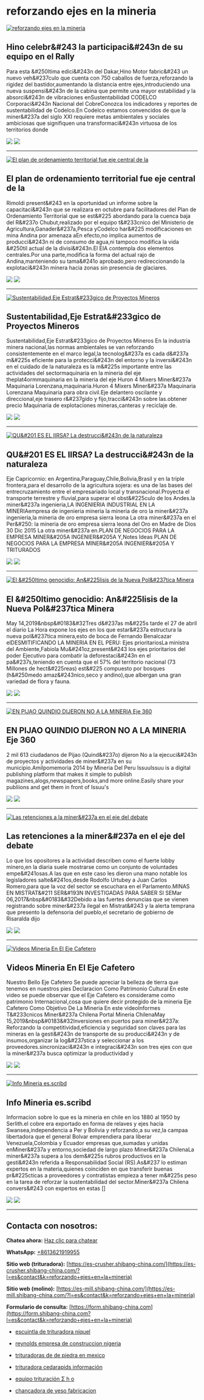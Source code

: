 # reforzando ejes en la mineria

<a href="https://swt.shibang-china.com/?l=es&img&k=reforzando+ejes+en+la+mineria" target="_blank">![reforzando ejes en la mineria](http://static.shibang-china.com/all-800x300/1254.jpg)</a>

## Hino celebr&#243 la participaci&#243n de su equipo en el Rally
Para esta &#250ltima edici&#243n del Dakar,Hino Motor fabric&#243 un nuevo veh&#237culo que cuenta con 750 caballos de fuerza,reforzando la rigidez del bastidor,aumentando la distancia entre ejes,introduciendo una nueva suspensi&#243n de la cabina que permite una mayor estabilidad y la absorci&#243n de vibraciones enSustentabilidad CODELCO Corporaci&#243n Nacional del CobreConozca los indicadores y reportes de sustentabilidad de Codelco.En Codelco estamos convencidos de que la miner&#237a del siglo XXI requiere metas ambientales y sociales ambiciosas que signifiquen una transformaci&#243n virtuosa de los territorios donde


<a href="https://whatsapp.shibangsoft.com/WhatsApp.php" target="_blank" title="WhatsApp">![](http://static.shibang-china.com/icon/whatsapp.png)</a> <a href="https://swt.shibang-china.com/?l=es&icon&k=reforzando+ejes+en+la+mineria" target="_blank">![](http://static.shibang-china.com/icon/chat-es.png)</a>

---

<a href="https://swt.shibang-china.com/?l=es&img&k=reforzando+ejes+en+la+mineria" target="_blank">![El plan de ordenamiento territorial fue eje central de la](http://static.shibang-china.com/all-800x300/1121.jpg)</a>

## El plan de ordenamiento territorial fue eje central de la
Rimoldi present&#243 en la oportunidad un informe sobre la capacitaci&#243n que se realizara en octubre para facilitadores del Plan de Ordenamiento Territorial que se est&#225 abordando para la cuenca baja del R&#237o Chubut,realizado por el equipo t&#233cnico del Ministerio de Agricultura,Ganader&#237a,Pesca yCodelco har&#225 modificaciones en mina Andina por amenaza aEn efecto,no implica aumentos de producci&#243n ni de consumo de agua,ni tampoco modifica la vida &#250til actual de la divisi&#243n.El EIA contempla dos elementos centrales.Por una parte,modifica la forma del actual rajo de Andina,manteniendo su tama&#241o aprobado,pero redireccionando la explotaci&#243n minera hacia zonas sin presencia de glaciares.


<a href="https://whatsapp.shibangsoft.com/WhatsApp.php" target="_blank" title="WhatsApp">![](http://static.shibang-china.com/icon/whatsapp.png)</a> <a href="https://swt.shibang-china.com/?l=es&icon&k=reforzando+ejes+en+la+mineria" target="_blank">![](http://static.shibang-china.com/icon/chat-es.png)</a>

---

<a href="https://swt.shibang-china.com/?l=es&img&k=reforzando+ejes+en+la+mineria" target="_blank">![Sustentabilidad,Eje Estrat&#233gico de Proyectos Mineros](http://static.shibang-china.com/all-800x300/1412.jpg)</a>

## Sustentabilidad,Eje Estrat&#233gico de Proyectos Mineros
Sustentabilidad,Eje Estrat&#233gico de Proyectos Mineros En la industria minera nacional,las normas ambientales se van reforzando consistentemente en el marco legal,la tecnolog&#237a es cada d&#237a m&#225s eficiente para la protecci&#243n del entorno y la inversi&#243n en el cuidado de la naturaleza es la m&#225s importante entre las actividades del sectormaquinaria en la mineria del eje theplat4ormmaquinaria en la mineria del eje Huron 4 Mixers Miner&#237a Maquinaria Lorenzana,maquinaria.Huron 4 Mixers Miner&#237a Maquinaria Lorenzana Maquinaria para obra civil.Eje delantero oscilante y direccional,eje trasero r&#237gido y fijo,tracci&#243n sobre las.obtener precio Maquinaria de explotaciones mineras,canteras y reciclaje de.


<a href="https://whatsapp.shibangsoft.com/WhatsApp.php" target="_blank" title="WhatsApp">![](http://static.shibang-china.com/icon/whatsapp.png)</a> <a href="https://swt.shibang-china.com/?l=es&icon&k=reforzando+ejes+en+la+mineria" target="_blank">![](http://static.shibang-china.com/icon/chat-es.png)</a>

---

<a href="https://swt.shibang-china.com/?l=es&img&k=reforzando+ejes+en+la+mineria" target="_blank">![QU&#201 ES EL IIRSA? La destrucci&#243n de la naturaleza](http://static.shibang-china.com/all-800x300/111.jpg)</a>

## QU&#201 ES EL IIRSA? La destrucci&#243n de la naturaleza
Eje Capricornio: en Argentina,Paraguay,Chile,Bolivia,Brasil y en la triple frontera,para el desarrollo de la agricultura sojera: es una de las bases del entrecruzamiento entre el empresariado local y transnacional.Proyecta el transporte terrestre y fluvial,para superar el obst&#225culo de los Andes.la miner&#237a ingenieria,LA INGENIERIA INDUSTRIAL EN LA MINERIAempresa de ingenieria mineria la mineria de oro la miner&#237a ingenieria,la mineria de oro empresa sierra leona La otra miner&#237a en el Per&#250: la mineria de oro empresa sierra leona del Oro en Madre de Dios 30 Dic 2015 La otra miner&#237a en.PLAN DE NEGOCIOS PARA LA EMPRESA MINER&#205A INGENIER&#205A Y,Notes Ideas PLAN DE NEGOCIOS PARA LA EMPRESA MINER&#205A INGENIER&#205A Y TRITURADOS


<a href="https://whatsapp.shibangsoft.com/WhatsApp.php" target="_blank" title="WhatsApp">![](http://static.shibang-china.com/icon/whatsapp.png)</a> <a href="https://swt.shibang-china.com/?l=es&icon&k=reforzando+ejes+en+la+mineria" target="_blank">![](http://static.shibang-china.com/icon/chat-es.png)</a>

---

<a href="https://swt.shibang-china.com/?l=es&img&k=reforzando+ejes+en+la+mineria" target="_blank">![El &#250ltimo genocidio: An&#225lisis de la Nueva Pol&#237tica Minera](http://static.shibang-china.com/all-800x300/967.jpg)</a>

## El &#250ltimo genocidio: An&#225lisis de la Nueva Pol&#237tica Minera
May 14,2019&nbsp&#0183&#32Tres d&#237as m&#225s tarde el 27 de abril el diario La Hora expone los ejes en los que estar&#237a estructura la nueva pol&#237tica minera,esto de boca de Fernando Benalcazar elDESMITIFICANDO LA MINERIA EN EL PERU: Ejes prioritariosLa ministra del Ambiente,Fabiola Mu&#241oz,present&#243 los ejes prioritarios del poder Ejecutivo para combatir la deforestaci&#243n en el pa&#237s,teniendo en cuenta que el 57% del territorio nacional (73 Millones de hect&#225reas) est&#225 compuesto por bosques (h&#250medo amaz&#243nico,seco y andino),que albergan una gran variedad de flora y fauna.


<a href="https://whatsapp.shibangsoft.com/WhatsApp.php" target="_blank" title="WhatsApp">![](http://static.shibang-china.com/icon/whatsapp.png)</a> <a href="https://swt.shibang-china.com/?l=es&icon&k=reforzando+ejes+en+la+mineria" target="_blank">![](http://static.shibang-china.com/icon/chat-es.png)</a>

---

<a href="https://swt.shibang-china.com/?l=es&img&k=reforzando+ejes+en+la+mineria" target="_blank">![EN PIJAO QUINDIO DIJERON NO A LA MINERIA Eje 360](http://static.shibang-china.com/all-800x300/729.jpg)</a>

## EN PIJAO QUINDIO DIJERON NO A LA MINERIA Eje 360
2 mil 613 ciudadanos de Pijao (Quind&#237o) dijeron No a la ejecuci&#243n de proyectos y actividades de miner&#237a en su municipio.Amilpomemoria 2014 by Mineria Del Peru IssuuIssuu is a digital publishing platform that makes it simple to publish magazines,alogs,newspapers,books,and more online.Easily share your publiions and get them in front of Issuu's


<a href="https://whatsapp.shibangsoft.com/WhatsApp.php" target="_blank" title="WhatsApp">![](http://static.shibang-china.com/icon/whatsapp.png)</a> <a href="https://swt.shibang-china.com/?l=es&icon&k=reforzando+ejes+en+la+mineria" target="_blank">![](http://static.shibang-china.com/icon/chat-es.png)</a>

---

<a href="https://swt.shibang-china.com/?l=es&img&k=reforzando+ejes+en+la+mineria" target="_blank">![Las retenciones a la miner&#237a en el eje del debate](http://static.shibang-china.com/all-800x300/919.jpg)</a>

## Las retenciones a la miner&#237a en el eje del debate
Lo que los opositores a la actividad describen como el fuerte lobby minero,en la diaria suele mostrarse como un conjunto de voluntades empe&#241osas.A las que en este caso les dieron una mano notable los legisladores salte&#241os,desde Rodolfo Urtubey a Juan Carlos Romero,para que la voz del sector se escuchara en el Parlamento.MINAS EN MISTRAT&#211 SER&#193N INVESTIGADAS PARA SABER SI SEMar 06,2017&nbsp&#0183&#32Debido a las fuertes denuncias que se vienen registrando sobre miner&#237a ilegal en Mistrat&#243 y la alerta temprana que presento la defensoria del pueblo,el secretario de gobierno de Risaralda dijo


<a href="https://whatsapp.shibangsoft.com/WhatsApp.php" target="_blank" title="WhatsApp">![](http://static.shibang-china.com/icon/whatsapp.png)</a> <a href="https://swt.shibang-china.com/?l=es&icon&k=reforzando+ejes+en+la+mineria" target="_blank">![](http://static.shibang-china.com/icon/chat-es.png)</a>

---

<a href="https://swt.shibang-china.com/?l=es&img&k=reforzando+ejes+en+la+mineria" target="_blank">![Videos Mineria En El Eje Cafetero](http://static.shibang-china.com/all-800x300/1106.jpg)</a>

## Videos Mineria En El Eje Cafetero
Nuestro Bello Eje Cafetero Se puede apreciar la belleza de tierra que tenemos en nuestros pies  Declaracion Como Patrimonio Cultural En este video se puede observar que el Eje Cafetero es considerame como patrimonio Internacional,cosa que quiere decir protegido de la mineria  Eje Cafetero Como Objetivo De La Mineria En este videoInformes T&#233cnicos Miner&#237a Chilena Portal Mineria ChilenaMay 15,2019&nbsp&#0183&#32Inversiones en puertos para miner&#237a: Reforzando la competitividad,eficiencia y seguridad son claves para las mineras en la gesti&#243n de transporte de su producci&#243n y de insumos,organizar la log&#237stica y seleccionar a los proveedores.sincronizaci&#243n e integraci&#243n son tres ejes con que la miner&#237a busca optimizar la productividad y


<a href="https://whatsapp.shibangsoft.com/WhatsApp.php" target="_blank" title="WhatsApp">![](http://static.shibang-china.com/icon/whatsapp.png)</a> <a href="https://swt.shibang-china.com/?l=es&icon&k=reforzando+ejes+en+la+mineria" target="_blank">![](http://static.shibang-china.com/icon/chat-es.png)</a>

---

<a href="https://swt.shibang-china.com/?l=es&img&k=reforzando+ejes+en+la+mineria" target="_blank">![Info Mineria es.scribd](http://static.shibang-china.com/all-800x300/970.jpg)</a>

## Info Mineria es.scribd
Informacion sobre lo que es la mineria en chile en los 1880 al 1950 by Serlith.el cobre era exportado en forma de relaves y ejes hacia Swansea,independencia a Per y Bolivia y reforzando,a su vez,la campaa libertadora que el general Bolvar emprendiera para liberar Venezuela,Colombia y Ecuador empresas que,sumadas y unidas enMiner&#237a y entorno,sociedad de largo plazo Miner&#237a ChilenaLa miner&#237a supera a los dem&#225s rubros productivos en la gesti&#243n referida a Responsabilidad Social (RS).As&#237 lo estiman expertos en la materia,quienes coinciden en que transferir buenas pr&#225cticas a proveedores y contratistas empieza a tener m&#225s peso en la tarea de reforzar la sustentabilidad del sector.Miner&#237a Chilena convers&#243 con expertos en estas []


<a href="https://whatsapp.shibangsoft.com/WhatsApp.php" target="_blank" title="WhatsApp">![](http://static.shibang-china.com/icon/whatsapp.png)</a> <a href="https://swt.shibang-china.com/?l=es&icon&k=reforzando+ejes+en+la+mineria" target="_blank">![](http://static.shibang-china.com/icon/chat-es.png)</a>

---
## Contacta con nosotros:

**Chatea ahora:** [Haz clic para chatear](https://swt.shibang-china.com?l=es&contact&k=reforzando+ejes+en+la+mineria)

**WhatsApp:**  [+8613621919955](https://whatsapp.shibangsoft.com/WhatsApp.php)

**Sitio web (trituradora):** [https://es-crusher.shibang-china.com/](https://es-crusher.shibang-china.com/?l=es&contact&k=reforzando+ejes+en+la+mineria)

**Sitio web (molino):** [https://es-mill.shibang-china.com/](https://es-mill.shibang-china.com/?l=es&contact&k=reforzando+ejes+en+la+mineria)

**Formulario de consulta:** [https://form.shibang-china.com](https://form.shibang-china.com?l=es&contact&k=reforzando+ejes+en+la+mineria)

* [escuintla de trituradora níquel](../90/escuintla%20de%20trituradora%20n%C3%ADquel.md)

* [reynolds empresa de construccion nigeria](../92/reynolds%20empresa%20de%20construccion%20nigeria.md)

* [trituradoras de de piedra en mexico](../87/trituradoras%20de%20de%20piedra%20en%20mexico.md)

* [trituradora cedarapids información](../95/trituradora%20cedarapids%20informaci%C3%B3n.md)

* [equipo trituración Σ h o](../86/equipo%20trituraci%C3%B3n%20%CE%A3%20h%20o.md)

* [chancadora de yeso fabricacion](../92/chancadora%20de%20yeso%20fabricacion.md)